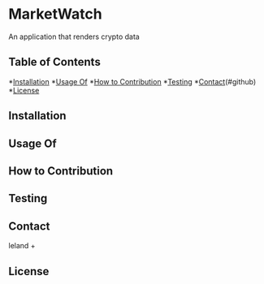 
  # MarketWatch
  
  An application that renders crypto data
  
  ## Table of Contents
  
  *[Installation](#Installation)
  *[Usage Of](#usageOf)
  *[How to Contribution](#contribution)
  *[Testing](#test)
  *[Contact](#email)(#github)
  *[License](#license)
  
  ## Installation
  
  
  
  ## Usage Of
  
  
  
  ## How to Contribution
  
  
  
  ## Testing
  
  

  ## Contact 

  leland + 
  
  ## License
  
  